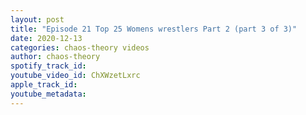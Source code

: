 ```yaml
---
layout: post
title: "Episode 21 Top 25 Womens wrestlers Part 2 (part 3 of 3)"
date: 2020-12-13
categories: chaos-theory videos
author: chaos-theory
spotify_track_id: 
youtube_video_id: ChXWzetLxrc
apple_track_id: 
youtube_metadata: 
---
```

